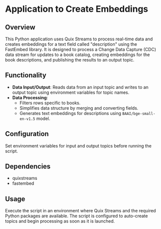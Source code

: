 # Application to Create Embeddings 

## Overview
This Python application uses Quix Streams to process real-time data and creates embeddings for a text field called "description" using the FastEmbed library. It is designed to process a Change Data Capture (CDC) data stream for updates to a book catalog, creating embeddings for the book descriptions, and publishing the results to an output topic.

## Functionality
- **Data Input/Output**: Reads data from an input topic and writes to an output topic using environment variables for topic names.
- **Data Processing**:
  - Filters rows specific to books.
  - Simplifies data structure by merging and converting fields.
  - Generates text embeddings for descriptions using `BAAI/bge-small-en-v1.5` model.

## Configuration
Set environment variables for input and output topics before running the script.

## Dependencies
- quixstreams
- fastembed

## Usage
Execute the script in an environment where Quix Streams and the required Python packages are available. The script is configured to auto-create topics and begin processing as soon as it is launched.

